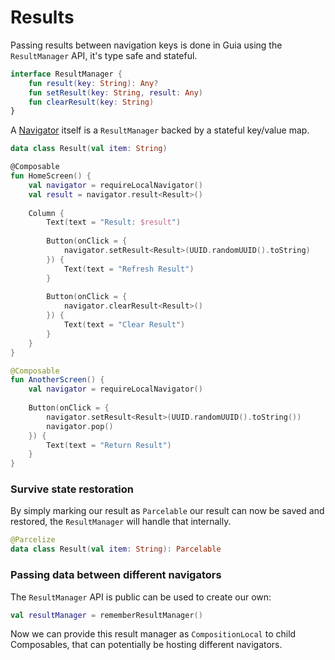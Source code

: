 # Results

Passing results between navigation keys is done in Guia using the `ResultManager` API, it's type safe and stateful.

```kotlin
interface ResultManager {
    fun result(key: String): Any?
    fun setResult(key: String, result: Any)
    fun clearResult(key: String)
}
```

A [Navigator](navigator/) itself is a `ResultManager` backed by a stateful key/value map.

```kotlin
data class Result(val item: String)

@Composable
fun HomeScreen() {
    val navigator = requireLocalNavigator()
    val result = navigator.result<Result>()
    
    Column {
        Text(text = "Result: $result")
        
        Button(onClick = { 
            navigator.setResult<Result>(UUID.randomUUID().toString) 
        }) {
            Text(text = "Refresh Result")
        }
        
        Button(onClick = { 
            navigator.clearResult<Result>() 
        }) {
            Text(text = "Clear Result")
        }
    }
}

@Composable
fun AnotherScreen() {
    val navigator = requireLocalNavigator()
    
    Button(onClick = { 
        navigator.setResult<Result>(UUID.randomUUID().toString()) 
        navigator.pop()
    }) {
        Text(text = "Return Result")
    }
}
```

### Survive state restoration

By simply marking our result as `Parcelable` our result can now be saved and restored, the `ResultManager`  will handle that internally.

```kotlin
@Parcelize
data class Result(val item: String): Parcelable
```

### Passing data between different navigators

The `ResultManager` API is public can be used to create our own:

```kotlin
val resultManager = rememberResultManager()
```

Now we can provide this result manager as `CompositionLocal` to child Composables, that can potentially be hosting different navigators.&#x20;

